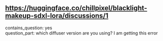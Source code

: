 ## https://huggingface.co/chillpixel/blacklight-makeup-sdxl-lora/discussions/1

contains_question: yes  
question_part: which diffuser version are you using? I am getting this error